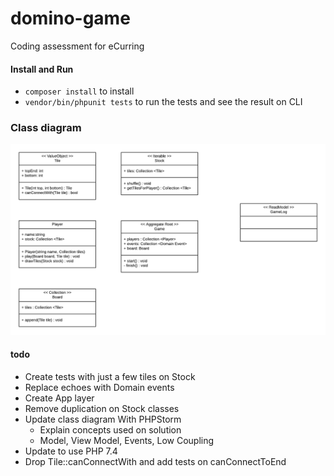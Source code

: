 # domino-game
Coding assessment for eCurring

#### Install and Run
- `composer install` to install
- `vendor/bin/phpunit tests` to run the tests and see the result on CLI

### Class diagram

<img src="docs/class-diagram.png"  alt="Class diagram"/>

#### todo
- Create tests with just a few tiles on Stock
- Replace echoes with Domain events
- Create App layer
- Remove duplication on Stock classes
- Update class diagram With PHPStorm
    - Explain concepts used on solution
    - Model, View Model, Events, Low Coupling
- Update to use PHP 7.4
- Drop Tile::canConnectWith and add tests on canConnectToEnd